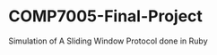 COMP7005-Final-Project
======================

Simulation of A Sliding Window Protocol done in Ruby
